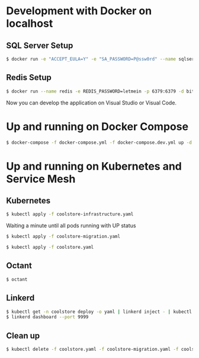 # Development with Docker on localhost

## SQL Server Setup

```bash
$ docker run -e "ACCEPT_EULA=Y" -e "SA_PASSWORD=P@ssw0rd" --name sqlserver -p 1401:1433 -d mcr.microsoft.com/mssql/server:2017-latest
```

## Redis Setup

```bash
$ docker run --name redis -e REDIS_PASSWORD=letmein -p 6379:6379 -d bitnami/redis:5.0.5-debian-9-r124
```

Now you can develop the application on Visual Studio or Visual Code.

# Up and running on Docker Compose

```bash
$ docker-compose -f docker-compose.yml -f docker-compose.dev.yml up -d
```

# Up and running on Kubernetes and Service Mesh

## Kubernetes

```bash
$ kubectl apply -f coolstore-infrastructure.yaml
```

Waiting a minute until all pods running with UP status

```bash
$ kubectl apply -f coolstore-migration.yaml
```

```bash
$ kubectl apply -f coolstore.yaml
```

## Octant

```bash
$ octant
```

## Linkerd

```bash
$ kubectl get -n coolstore deploy -o yaml | linkerd inject - | kubectl apply -f -
$ linkerd dashboard --port 9999
```

## Clean up

```bash
$ kubectl delete -f coolstore.yaml -f coolstore-migration.yaml -f coolstore-infrastructure.yaml
```

